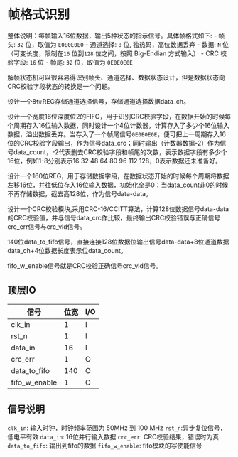 # 帧格式识别

整体说明：每帧输入16位数据，输出5种状态的指示信号。具体帧格式如下:
    - 帧头:
    `32` 位，取值为 `E0E0E0E0`
    - 通道选择:
    `8` 位, 独热码，高位数据丢弃
    - 数据:
    `N` 位（可变长度，限制在`16` 位到`128` 位之间，按照 Big-Endian 方式输入）
    - CRC 校验字段:
    `16` 位
    - 帧尾:
    `32` 位，取值为 `0E0E0E0E`

解帧状态机可以很容易得识别帧头、通道选择、数据状态设计，但是数据状态向CRC校验字段状态的转换是一个问题。

设计一个8位REG存储通道选择信号，存储通道选择数据data_ch。

设计一个宽度16位深度位2的FIFO，用于识别CRC校验字段，在数据开始的时候每个周期存入16位输入数据，同时设计一个4位计数器，计算存入了多少个16位输入数据，溢出数据丢弃。当存入了一个帧尾信号`0E0E0E0E`，便可把上一周期存入16位的CRC校验字段输出，作为信号data_crc；同时输出（计数器数据-2）作为信号data_count，-2代表删去CRC校验字段和帧尾的次数，表示数据字段有多少个16位，例如1-8分别表示16 32 48 64 80 96 112 128，0表示数据还未准备好。

设计一个160位REG，用于存储数据字段，在数据状态开始的时候每个周期将数据左移16位，并往低位存入16位输入数据，初始化全是0；当data_count非0的时候不再存储数据，截去高128位，作为信号data-data。

设计一个CRC校验模块,采用CRC-16/CCITT算法，计算128位数据信号data-data的CRC校验值，并与信号data_crc作比较，最终输出CRC校验错误与正确信号crc_err信号与crc_vld信号。

140位data_to_fifo信号，直接连接128位数据位输出信号data-data+8位通道数据data_ch+4位数据长度表示位data_count。

fifo_w_enable信号就是CRC校验正确信号crc_vld信号。

## 顶层IO

|信号|位宽|I/O|
|-----|-----|-----|
|clk_in|1|I|
|rst_n|1|I|
|data_in|16|I|
|crc_err|1|O|
|data_to_fifo|140|O|
|fifo_w_enable|1|O|

## 信号说明

`clk_in`: 输入时钟，时钟频率范围为 50MHz 到 100 MHz
`rst_n`:异步复位信号，低电平有效
`data_in`: 16位并行输入数据
`crc_err`: CRC校验结果，错误时为真
`data_to_fifo`: 输出到fifo的数据
`fifo_w_enable`: fifo模块的写使能信号
